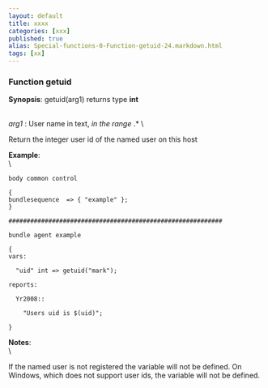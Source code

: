 ```yaml
---
layout: default
title: xxxx
categories: [xxx]
published: true
alias: Special-functions-0-Function-getuid-24.markdown.html
tags: [xx]
---
```


### Function getuid

**Synopsis**: getuid(arg1) returns type **int**

\
 *arg1* : User name in text, *in the range* .\* \

Return the integer user id of the named user on this host

**Example**:\
 \

    body common control

    {
    bundlesequence  => { "example" };
    }

    ###########################################################

    bundle agent example

    {
    vars:

      "uid" int => getuid("mark");

    reports:

      Yr2008::

        "Users uid is $(uid)";

    }

**Notes**:\
 \

If the named user is not registered the variable will not be defined. On
Windows, which does not support user ids, the variable will not be
defined.
